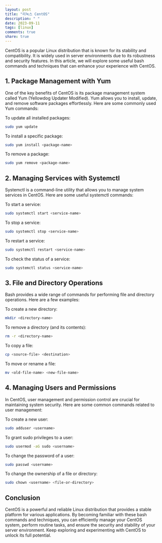 ```yaml
---
layout: post
title: "리눅스 CentOS"
description: " "
date: 2023-09-11
tags: [linux]
comments: true
share: true
---
```


CentOS is a popular Linux distribution that is known for its stability and compatibility. It is widely used in server environments due to its robustness and security features. In this article, we will explore some useful bash commands and techniques that can enhance your experience with CentOS.

## 1. Package Management with Yum

One of the key benefits of CentOS is its package management system called Yum (Yellowdog Updater Modified). Yum allows you to install, update, and remove software packages effortlessly. Here are some commonly used Yum commands:

To update all installed packages:
```bash
sudo yum update
```

To install a specific package:
```bash
sudo yum install <package-name>
```

To remove a package:
```bash
sudo yum remove <package-name>
```

## 2. Managing Services with Systemctl

Systemctl is a command-line utility that allows you to manage system services in CentOS. Here are some useful systemctl commands:

To start a service:
```bash
sudo systemctl start <service-name>
```

To stop a service:
```bash
sudo systemctl stop <service-name>
```

To restart a service:
```bash
sudo systemctl restart <service-name>
```

To check the status of a service:
```bash
sudo systemctl status <service-name>
```

## 3. File and Directory Operations

Bash provides a wide range of commands for performing file and directory operations. Here are a few examples:

To create a new directory:
```bash
mkdir <directory-name>
```

To remove a directory (and its contents):
```bash
rm -r <directory-name>
```

To copy a file:
```bash
cp <source-file> <destination>
```

To move or rename a file:
```bash
mv <old-file-name> <new-file-name>
```

## 4. Managing Users and Permissions

In CentOS, user management and permission control are crucial for maintaining system security. Here are some common commands related to user management:

To create a new user:
```bash
sudo adduser <username>
```

To grant sudo privileges to a user:
```bash
sudo usermod -aG sudo <username>
```

To change the password of a user:
```bash
sudo passwd <username>
```

To change the ownership of a file or directory:
```bash
sudo chown <username> <file-or-directory>
```

## Conclusion

CentOS is a powerful and reliable Linux distribution that provides a stable platform for various applications. By becoming familiar with these bash commands and techniques, you can efficiently manage your CentOS system, perform routine tasks, and ensure the security and stability of your server environment. Keep exploring and experimenting with CentOS to unlock its full potential.